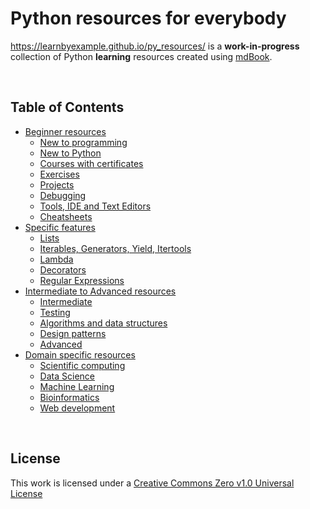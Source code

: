 # Python resources for everybody

https://learnbyexample.github.io/py_resources/ is a **work-in-progress** collection of Python **learning** resources created using [mdBook](https://github.com/rust-lang/mdBook).

<br>

## Table of Contents

* [Beginner resources](https://learnbyexample.github.io/py_resources/beginners.html)
    * [New to programming](https://learnbyexample.github.io/py_resources/beginners.html#new-to-programming)
    * [New to Python](https://learnbyexample.github.io/py_resources/beginners.html#new-to-python)
    * [Courses with certificates](https://learnbyexample.github.io/py_resources/beginners.html#courses-with-certificates)
    * [Exercises](https://learnbyexample.github.io/py_resources/beginners.html#exercises)
    * [Projects](https://learnbyexample.github.io/py_resources/beginners.html#projects)
    * [Debugging](https://learnbyexample.github.io/py_resources/beginners.html#debugging)
    * [Tools, IDE and Text Editors](https://learnbyexample.github.io/py_resources/beginners.html#tools-ide-and-text-editors)
    * [Cheatsheets](https://learnbyexample.github.io/py_resources/beginners.html#cheatsheets)
* [Specific features](https://learnbyexample.github.io/py_resources/specific.html)
    * [Lists](https://learnbyexample.github.io/py_resources/specific.html#lists)
    * [Iterables, Generators, Yield, Itertools](https://learnbyexample.github.io/py_resources/specific.html#iterables-generators-yield-itertools)
    * [Lambda](https://learnbyexample.github.io/py_resources/specific.html#lambda)
    * [Decorators](https://learnbyexample.github.io/py_resources/specific.html#decorators)
    * [Regular Expressions](https://learnbyexample.github.io/py_resources/specific.html#regular-expressions)
* [Intermediate to Advanced resources](https://learnbyexample.github.io/py_resources/intermediate.html)
    * [Intermediate](https://learnbyexample.github.io/py_resources/intermediate.html#intermediate)
    * [Testing](https://learnbyexample.github.io/py_resources/intermediate.html#testing)
    * [Algorithms and data structures](https://learnbyexample.github.io/py_resources/intermediate.html#algorithms-and-data-structures)
    * [Design patterns](https://learnbyexample.github.io/py_resources/intermediate.html#design-patterns)
    * [Advanced](https://learnbyexample.github.io/py_resources/intermediate.html#advanced)
* [Domain specific resources](https://learnbyexample.github.io/py_resources/domain.html)
    * [Scientific computing](https://learnbyexample.github.io/py_resources/domain.html#scientific-computing)
    * [Data Science](https://learnbyexample.github.io/py_resources/domain.html#data-science)
    * [Machine Learning](https://learnbyexample.github.io/py_resources/domain.html#machine-learning)
    * [Bioinformatics](https://learnbyexample.github.io/py_resources/domain.html#bioinformatics)
    * [Web development](https://learnbyexample.github.io/py_resources/domain.html#web-development)

<br>

## License

This work is licensed under a [Creative Commons Zero v1.0 Universal License](https://github.com/learnbyexample/py_resources/blob/master/LICENSE)
